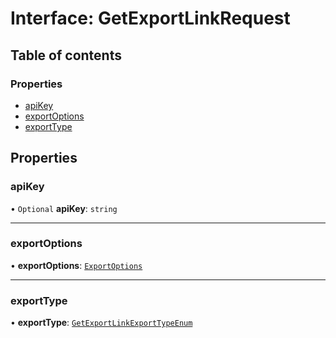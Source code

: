 # Interface: GetExportLinkRequest

## Table of contents

### Properties

- [apiKey](GetExportLinkRequest.md#apikey)
- [exportOptions](GetExportLinkRequest.md#exportoptions)
- [exportType](GetExportLinkRequest.md#exporttype)

## Properties

### apiKey

• `Optional` **apiKey**: `string`

___

### exportOptions

• **exportOptions**: [`ExportOptions`](ExportOptions.md)

___

### exportType

• **exportType**: [`GetExportLinkExportTypeEnum`](../enums/GetExportLinkExportTypeEnum.md)
